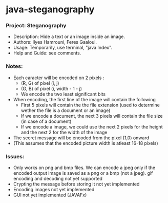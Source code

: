 # java-steganography

### Project: Steganography
   - Description: Hide a text or an image inside an image.
   - Authors: Ilyes Hamrouni, Feres Gaaloul.
   - Usage: Temporarily, use terminal, "java Index".
   - Help and Guide: see comments.

### Notes:
  - Each caracter will be encoded on 2 pixels :
    - (R, G) of pixel (i, j)
    - (G, B) of pixel (i, width - 1 - j)
    - We encode the two least significant bits
  - When encoding, the first line of the image will contain the following
    - First 5 pixels will contain the the file extension (used to determine wether the file is a document or an image)
    - If we encode a document, the next 3 pixels will contain the file size (in case of a document)
    - If we encode a image, we could use the next 2 pixels for the height and the next 2 for the width of the image
  - The secret message will be encoded from the pixel (1,0) onward
  - (This assumes that the encoded picture width is atleast 16-18 pixels)

### Issues:
   - Only works on png and bmp files. We can encode a jpeg only if the encoded output image is saved as a png or a bmp (not a jpeg). gif encoding and decoding not yet supported
   - Crypting the message before storing it not yet implemented
   - Encoding images not yet implemented
   - GUI not yet implemented (JAVAFx)
 